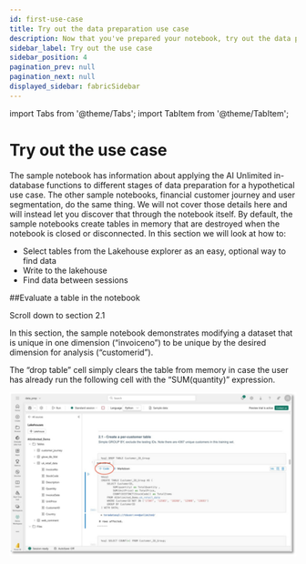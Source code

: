```yaml
---
id: first-use-case
title: Try out the data preparation use case
description: Now that you've prepared your notebook, try out the data preparation use case.
sidebar_label: Try out the use case
sidebar_position: 4
pagination_prev: null
pagination_next: null
displayed_sidebar: fabricSidebar
---
```


import Tabs from '@theme/Tabs';
import TabItem from '@theme/TabItem';

# Try out the use case


The sample notebook has information about applying the AI Unlimited in-database functions to different stages of data preparation for a hypothetical use case. The other sample notebooks, financial customer journey and user segmentation, do the same thing. We will not cover those details here and will instead let you discover that through the notebook itself.  By default, the sample notebooks create tables in memory that are destroyed when the notebook is closed or disconnected. In this section we will look at how to:
- Select tables from the Lakehouse explorer as an easy, optional way to find data
- Write to the lakehouse 
- Find data between sessions

##Evaluate a table in the notebook

Scroll down to section 2.1

In this section, the sample notebook demonstrates modifying a dataset that is unique in one dimension (“invoiceno”) to be unique by the desired dimension for analysis (“customerid”). 

The “drop table” cell simply clears the table from memory in case the user has already run the following cell with the “SUM(quantity)” expression.

![ImgSection21](./section2-1.svg)